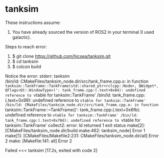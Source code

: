 # tanksim

These instructions assume:
1) You have already sourced the version of ROS2 in your terminal (I used galactic).

Steps to reach error:
1) $ git clone https://github.com/hicsea/tanksim.git
2) $ cd tanksim
3) $ colcon build

Notice the error: 
stderr: tanksim                                
/bin/ld: CMakeFiles/tanksim_node.dir/src/tank_frame.cpp.o: in function `tanksim::TankFrame::TankFrame(std::shared_ptr<rclcpp::Node>, QWidget*, QFlags<Qt::WindowType>)':
tank_frame.cpp:(.text+0x84): undefined reference to `vtable for tanksim::TankFrame'
/bin/ld: tank_frame.cpp:(.text+0x99): undefined reference to `vtable for tanksim::TankFrame'
/bin/ld: CMakeFiles/tanksim_node.dir/src/tank_frame.cpp.o: in function `tanksim::TankFrame::~TankFrame()':
tank_frame.cpp:(.text+0x6fb): undefined reference to `vtable for tanksim::TankFrame'
/bin/ld: tank_frame.cpp:(.text+0x70d): undefined reference to `vtable for tanksim::TankFrame'
collect2: error: ld returned 1 exit status
make[2]:  [CMakeFiles/tanksim_node.dir/build.make:462: tanksim_node] Error 1
make[1]:  [CMakeFiles/Makefile2:231: CMakeFiles/tanksim_node.dir/all] Error 2
make:  [Makefile:141: all] Error 2

Failed   <<< tanksim [17.2s, exited with code 2]


